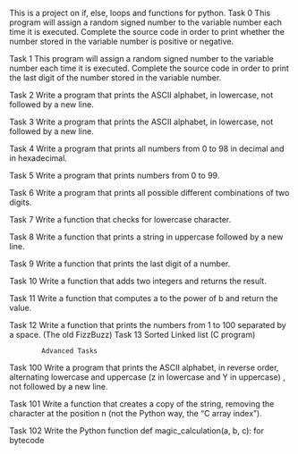 This is a project on if, else, loops and functions for python.
Task 0
	This program will assign a random signed number to the variable number each time it is executed. Complete the source code in order to print whether the number stored in the variable number is positive or negative.

Task 1
	This program will assign a random signed number to the variable number each time it is executed. Complete the source code in order to print the last digit of the number stored in the variable number.

Task 2
	Write a program that prints the ASCII alphabet, in lowercase, not followed by a new line.

Task 3
	Write a program that prints the ASCII alphabet, in lowercase, not followed by a new line.

Task 4
	Write a program that prints all numbers from 0 to 98 in decimal and in hexadecimal.

Task 5
	Write a program that prints numbers from 0 to 99.

Task 6
	Write a program that prints all possible different combinations of two digits.

Task 7
	Write a function that checks for lowercase character.

Task 8
	Write a function that prints a string in uppercase followed by a new line.

Task 9
	Write a function that prints the last digit of a number.

Task 10
	Write a function that adds two integers and returns the result.

Task 11
	Write a function that computes a to the power of b and return the value.

Task 12
	Write a function that prints the numbers from 1 to 100 separated by a space.
(The old FizzBuzz)
Task 13
	Sorted Linked list (C program)

			Advanced Tasks
Task 100
	Write a program that prints the ASCII alphabet, in reverse order, alternating lowercase and uppercase (z in lowercase and Y in uppercase) , not followed by a new line.

Task 101
	Write a function that creates a copy of the string, removing the character at the position n (not the Python way, the “C array index”).

Task 102
	Write the Python function def magic_calculation(a, b, c): 
for bytecode
